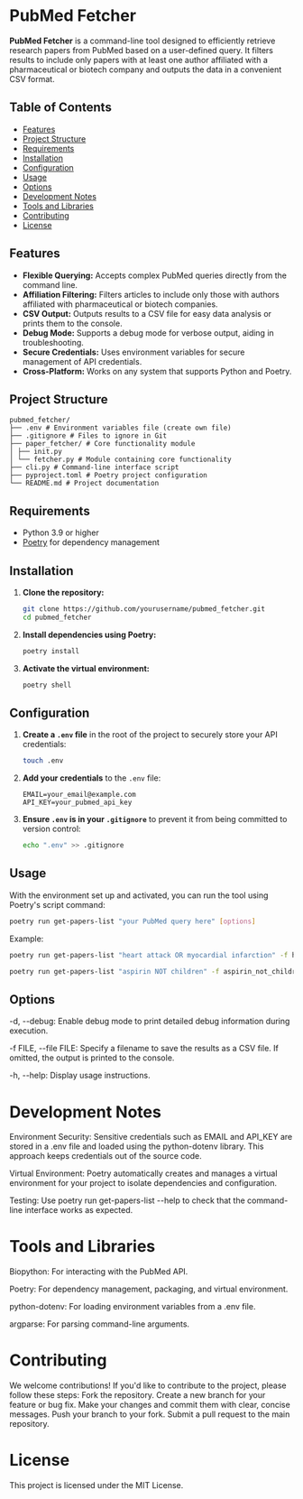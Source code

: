 # PubMed Fetcher

**PubMed Fetcher** is a command-line tool designed to efficiently retrieve research papers from PubMed based on a user-defined query. It filters results to include only papers with at least one author affiliated with a pharmaceutical or biotech company and outputs the data in a convenient CSV format.

## Table of Contents

- [Features](#features)
- [Project Structure](#project-structure)
- [Requirements](#requirements)
- [Installation](#installation)
- [Configuration](#configuration)
- [Usage](#usage)
- [Options](#options)
- [Development Notes](#development-notes)
- [Tools and Libraries](#tools-and-libraries)
- [Contributing](#contributing)
- [License](#license)

## Features

-   **Flexible Querying:** Accepts complex PubMed queries directly from the command line.
-   **Affiliation Filtering:** Filters articles to include only those with authors affiliated with pharmaceutical or biotech companies.
-   **CSV Output:** Outputs results to a CSV file for easy data analysis or prints them to the console.
-   **Debug Mode:** Supports a debug mode for verbose output, aiding in troubleshooting.
-   **Secure Credentials:** Uses environment variables for secure management of API credentials.
-   **Cross-Platform:** Works on any system that supports Python and Poetry.

## Project Structure


```code
pubmed_fetcher/
├── .env # Environment variables file (create own file)
├── .gitignore # Files to ignore in Git
├── paper_fetcher/ # Core functionality module
│ ├── init.py
│ └── fetcher.py # Module containing core functionality
├── cli.py # Command-line interface script
├── pyproject.toml # Poetry project configuration
└── README.md # Project documentation
```

## Requirements

-   Python 3.9 or higher
-   [Poetry](https://python-poetry.org/) for dependency management

## Installation

1.  **Clone the repository:**

    ```bash
    git clone https://github.com/yourusername/pubmed_fetcher.git
    cd pubmed_fetcher
    ```

2.  **Install dependencies using Poetry:**

    ```bash
    poetry install
    ```

3.  **Activate the virtual environment:**

    ```bash
    poetry shell
    ```

## Configuration

1.  **Create a `.env` file** in the root of the project to securely store your API credentials:

    ```bash
    touch .env
    ```

2.  **Add your credentials** to the `.env` file:

    ```dotenv
    EMAIL=your_email@example.com
    API_KEY=your_pubmed_api_key
    ```

3.  **Ensure `.env` is in your `.gitignore`** to prevent it from being committed to version control:

    ```bash
    echo ".env" >> .gitignore
    ```

## Usage

With the environment set up and activated, you can run the tool using Poetry's script command:

```bash
poetry run get-papers-list "your PubMed query here" [options]
```

Example:

```bash
poetry run get-papers-list "heart attack OR myocardial infarction" -f heart_attack_or_mi.csv
```
```bash
poetry run get-papers-list "aspirin NOT children" -f aspirin_not_children.csv
```

## Options

-d, --debug: Enable debug mode to print detailed debug information during execution.

-f FILE, --file FILE: Specify a filename to save the results as a CSV file. If omitted, the output is printed to the console.

-h, --help: Display usage instructions.

# Development Notes

Environment Security: Sensitive credentials such as EMAIL and API_KEY are stored in a .env file and loaded using the python-dotenv library. This approach keeps credentials out of the source code.

Virtual Environment: Poetry automatically creates and manages a virtual environment for your project to isolate dependencies and configuration.

Testing: Use poetry run get-papers-list --help to check that the command-line interface works as expected.

# Tools and Libraries

Biopython: For interacting with the PubMed API.

Poetry: For dependency management, packaging, and virtual environment.

python-dotenv: For loading environment variables from a .env file.

argparse: For parsing command-line arguments.

# Contributing
We welcome contributions! If you'd like to contribute to the project, please follow these steps:
Fork the repository.
Create a new branch for your feature or bug fix.
Make your changes and commit them with clear, concise messages.
Push your branch to your fork.
Submit a pull request to the main repository.

# License
This project is licensed under the MIT License.
